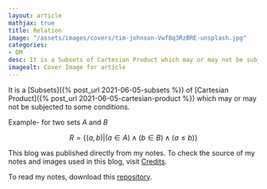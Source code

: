 ```yaml
---
layout: article
mathjax: true
title: Relation
image: "/assets/images/covers/tim-johnson-Vwf8q3RzBRE-unsplash.jpg"
categories:
- DM
desc: It is a Subsets of Cartesian Product which may or may not be subjected to some conditions. 
imagealt: Cover Image for article
---
```


It is a [Subsets]({% post_url 2021-06-05-subsets %}) of [Cartesian Product]({% post_url 2021-06-05-cartesian-product %}) which may or may not be subjected to some conditions.

Example-
for two sets $A$ and $B$
































































































































































































































































































































































































$$R = \{ (a, b)|(a \in A) \wedge (b \in B) \wedge (a \le b) \}$$

































































































































































































































































































































































































This blog was published directly from my notes.
To check the source of my notes and images used in this blog, visit <a href="/credits.html" target="_blank">Credits</a>.

To read my notes, download this <a href="https://github.com/bovem/CS" target="blank">repository</a>.